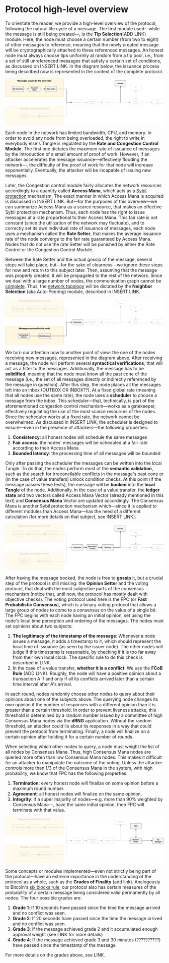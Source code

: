 # Protocol high-level overview

To orientate the reader, we provide a high-level overview of the protocol, following the natural life cycle of a message. The first module used&mdash;while the message is still being created&mdash;, is the **Tip Selection**(ADD LINK) module. Here, the node must choose a certain number (from two to eight) of other messages to reference, meaning that the newly created message will be cryptographically attached to these referenced messages. An honest node must always choose tips uniformly at random from a tip pool, i.e., from a set of still unreferenced messages that satisfy a certain set of conditions, as discussed on INSERT LINK. In the diagram below, the issuance process being described now is represented in the context of the complete protocol. 

![title](Protocol_overview_own_message.png)

Each node in the network has limited bandwidth, CPU, and memory. In order to avoid any node from being overloaded, the right to write in everybody else's Tangle is regulated by the **Rate and Congestion Control Module**. The first one dictates the maximum rate of issuance of messages by the introduction of a small amount of proof of work. However, if an attacker accelerates the message issuance&mdash;effectively flooding the network&mdash;, the difficulty of the proof of work for that node will increase exponentially. Eventually, the attacker will be incapable of issuing new messages. 

Later, the Congestion control module fairly allocates the network resources accordingly to a quantity called **Access Mana**, which acts as a [Sybil protection](https://en.wikipedia.org/wiki/Sybil_attack) mechanism. The exact manner in which Access Mana is acquired is discussed in INSERT LINK. But&mdash;for the purposes of this overview&mdash;we can summarize Access Mana as a scarce resource, that makes an effective Sybil protection mechanism. Thus, each node has the right to issue messages at a rate proportional to their Access Mana. This fair rate is not constant (since the utilization of the network may fluctuate), and to correctly set its own individual rate of issuance of messages, each node uses a mechanism called the **Rate Setter**, that makes the average issuance rate of the node converge to the fair rate guaranteed by Access Mana. Nodes that do not use the rate Setter will be punished by either the Rate Control or the Congestion Control Module.

Between the Rate Setter and the actual gossip of the message, several steps will take place, but&mdash;for the sake of clearness&mdash;we ignore these steps for now and return to this subject later. Then, assuming that the message was properly created, it will be propagated to the rest of the network. Since we deal with a large number of nodes, the communication graph cannot be [complete](https://en.wikipedia.org/wiki/Complete_graph). Thus, the [network topology](https://en.wikipedia.org/wiki/Network_topology) will be dictated by the **Neighbor Selection** (aka Auto-Peering) module, described in INSERT LINK. 


![title](Protocol_overview_received_message.png)

We turn our attention now to another point of view: the one of the nodes receiving new messages, represented in the diagram above. After receiving a message, the node will perform several **syntactical verifications**, that will act as a filter to the messages. Additionally, the message has to be **solidified**, meaning that the node must know all the past cone of the message (i.e., the set of all messages directly or indirectly referenced by the message in question). After this step, the node places all the messages left into an inbox (OUTBOX OR INBOX??). At a fixed global rate (meaning that all nodes use the same rate), the node uses a **scheduler** to choose a message from the inbox. This scheduler&mdash;that, technically, is part of the aforementioned congestion control mechanism&mdash;works as a gatekeeper, effectively regulating the use of the most scarce resources of the nodes. Since the scheduler works at a fixed rate, the network cannot be overwhelmed. As discussed in INSERT LINK, the scheduler is designed to ensure&mdash;even in the presence of attackers&mdash;the following properties:

1. **Consistency**: all honest nodes will schedule the same messages
2. **Fair access**: the nodes' messages will be scheduled at a fair rate according to their Access Mana
3. **Bounded latency**: the processing time of all messages will be bounded

Only after passing the scheduler the messages can be written into the local Tangle. To do that, the nodes perform most of the **semantic validation**, such as the search for irreconcilable conflicts in the message's past cone or (in the case of value transfers) unlock condition checks. At this point (if the message passes these tests), the message will be **booked** into the **local Tangle** of the node. Additionally, in the case of a value transfer, the **ledger state** and two vectors called Access Mana Vector (already mentioned in this text) and **Consensus Mana** Vector are updated accordingly. The Consensus Mana is another Sybil protection mechanism which&mdash;since it is applied to different modules than Access Mana&mdash;has the need of a different calculation (for more details on that subject, see INSERT LINK). 

![title](Protocol_overview_booking.png)

After having the message booked, the node is free to **gossip** it, but a crucial step of the protocol is still missing: the **Opinion Setter** and the voting protocol, that deal with the most subjective parts of the consensus mechanism (notice that, until now, the protocol has mostly dealt with objective checks). The voting protocol used here is the FPC (or **Fast Probabilistic Consensus**), which is a binary voting protocol that allows a large group of nodes to come to a consensus on the value of a single bit. The FPC begins with each node having an initial opinion, set using the node's local time perception and ordering of the messages. The nodes must set opinions about two subjects: 

1. **The legitimacy of the timestamp of the message**: Whenever a node issues a message, it adds a timestamp to it, which should represent the local time of issuance (as seen by the issuer node). The other nodes will judge if this timestamp is reasonable, by checking if it is too far away from their own local clock. The specific rule to do this check is described in LINK.
2. In the case of a value transfer, **whether it is a conflict**: We use the **FCoB Rule** (ADD LINK). Roughly, the node will have a positive opinion about a transaction A if and only if all its conflicts arrived later than a certain time interval after A's arrival. 

In each round, nodes randomly choose other nodes to query about their opinions about one of the subjects above. The querying node changes its own opinion if the number of responses with a different opinion than it is greater than a certain threshold. In order to prevent liveness attacks, this threshold is determined by a random number issued by a committee of high Consensus Mana nodes via the **dRNG** application. Without the random threshold, an attacker could lie about its responses in a way that could prevent the protocol from terminating. Finally, a node will finalize on a certain opinion after holding it for a certain number of rounds. 

When selecting which other nodes to query, a node must weight the list of all nodes by Consensus Mana. Thus, high Consensus Mana nodes are queried more often than low Consensus Mana nodes. This makes it difficult for an attacker to manipulate the outcome of the voting. Unless the attacker controls more than 1/3 of the Consensus Mana in the system, with high probability, we know that FPC has the following properties:

1. **Termination**: every honest node will finalize on some opinion before a maximum round number.
2. **Agreement**: all honest nodes will finalize on the same opinion.
3. **Integrity**: if a super majority of nodes&mdash;e.g. more than 90% weighted by Consensus Mana&mdash;, have the same initial opinion, then FPC will terminate with that value.

![title](Protocol_overview_consensus.png)

Some concepts or modules implemented&mdash;even not strictly being part of the protocol&mdash;have an extreme importance in the understanding of the protocol as a whole, such as the **Grades of Finality** (add link). Analogously to Bitcoin's [six blocks rule](https://en.bitcoin.it/wiki/Confirmation), our protocol also has certain measures of the probability of a certain message being considered valid permanently by all nodes. The four possible grades are:

1. **Grade 1**: If 10 seconds have passed since the time the message arrived and no conflict was seen.
2. **Grade 2**: If 20 seconds have passed since the time the message arrived and no conflict was seen.
3. **Grade 3**: If the message achieved grade 2 and it accumulated enough approval weight (see LINK for more details)
4. **Grade 4**: If the message achieved grade 3 and 30 minutes (??????????) have passed since the timestamp of the message

For more details on the grades above, see LINK.

